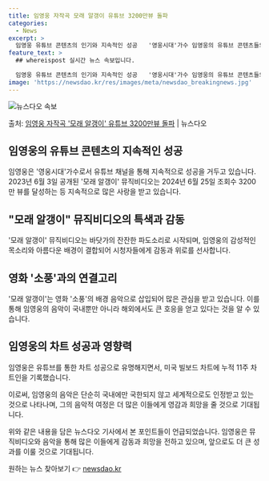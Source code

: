 ```yaml
---
title: 임영웅 자작곡 모래 알갱이 유튜브 3200만뷰 돌파
categories:
  - News
excerpt: >
  임영웅 유튜브 콘텐츠의 인기와 지속적인 성공   '영웅시대'가수 임영웅의 유튜브 콘텐츠들의 지속적인 인기로 …
feature_text: >
  ## whereispost 실시간 뉴스 속보입니다.

  임영웅 유튜브 콘텐츠의 인기와 지속적인 성공   '영웅시대'가수 임영웅의 유튜브 콘텐츠들의 지속적인 인기로 …
image: 'https://newsdao.kr/res/images/meta/newsdao_breakingnews.jpg'
---
```


![뉴스다오 속보](https://newsdao.kr/res/images/meta/newsdao_breakingnews.jpg)

<p>출처: <a href="https://newsdao.kr/4461" rel="dofollow">임영웅 자작곡 '모래 알갱이' 유튜브 3200만뷰 돌파</a> | 뉴스다오</p>

<h2 data-ke-size="size26">임영웅의 유튜브 콘텐츠의 지속적인 성공</h2>
임영웅은 '영웅시대'가수로서 유튜브 채널을 통해 지속적으로 성공을 거두고 있습니다. 2023년 6월 3일 공개된 '모래 알갱이' 뮤직비디오는 2024년 6월 25일 조회수 3200만 뷰를 달성하는 등 지속적으로 많은 사랑을 받고 있습니다.

<h2 data-ke-size="size26">"모래 알갱이" 뮤직비디오의 특색과 감동</h2>
'모래 알갱이' 뮤직비디오는 바닷가의 잔잔한 파도소리로 시작되며, 임영웅의 감성적인 목소리와 아름다운 배경이 결합되어 시청자들에게 감동과 위로를 선사합니다.

<h2 data-ke-size="size26">영화 '소풍'과의 연결고리</h2>
'모래 알갱이'는 영화 '소풍'의 배경 음악으로 삽입되어 많은 관심을 받고 있습니다. 이를 통해 임영웅의 음악이 국내뿐만 아니라 해외에서도 큰 호응을 얻고 있다는 것을 알 수 있습니다.

<h2 data-ke-size="size26">임영웅의 차트 성공과 영향력</h2>
임영웅은 유튜브를 통한 차트 성공으로 유명해지면서, 미국 빌보드 차트에 누적 11주 차트인을 기록했습니다.

이로써, 임영웅의 음악은 단순히 국내에만 국한되지 않고 세계적으로도 인정받고 있는 것으로 나타나며, 그의 음악적 여정은 더 많은 이들에게 영감과 희망을 줄 것으로 기대됩니다.

위와 같은 내용을 담은 뉴스다오 기사에서 본 포인트들이 언급되었습니다. 임영웅은 뮤직비디오와 음악을 통해 많은 이들에게 감동과 희망을 전하고 있으며, 앞으로도 더 큰 성과를 이룰 것으로 기대됩니다. 

원하는 뉴스 찾아보기 👉 <a href="https://newsdao.kr" rel="dofollow">newsdao.kr</a>


